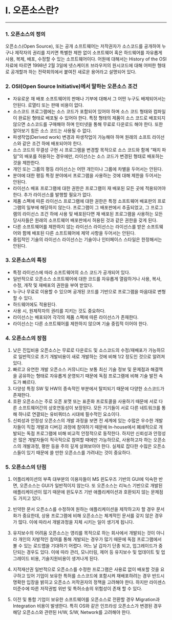 # I. 오픈소스란?

---

### 1. 오픈소스의 정의

오픈소스\(Open Source\), 또는 공개 소프트웨어는 저작권자가 소스코드를 공개하여 누구나 제작자의 권리를 지키면 특별한 제한 없이 소프트웨어 혹은 하드웨어를 자유롭게 사용, 복제, 배포, 수정할 수 있는 소프트웨어이다. 어원에 대해서는 History of the OSI 자료에 따르면 1998년 2월 3일에 넷스케이프 브라우저의 원시코드에 대해 어떠한 형태로 공개할까 하는 전략회의에서 붙여진 새로운 용어라고 설명되어 있다.

### 2. OSI\(Open Source Initiative\)에서 말하는 오픈소스 조건

* 자유로운 재 배포                                                                                                                                                                                       소프트웨어의 판매나 기부에 대해서 그 어떤 누구도 배제되어서는 안된다. 로열티 또는 판매 비용이 없다.
* 소스코드                                                                                                                                                                                                     프로그램에는 소스 코드가 포함되어 있어야 하며 소스 코드 형태와 컴파일이 완료된 형태로 배포될 수 있어야 한다. 특정 형태의 제품이 소스 코드로 배포되지 않으면 소스코드를 구매해야 하며 인터넷을 통해 무료로 다운로드 해야 한다. 또한 알아보기 힘든 소스 코드는 사용될 수 없다.
* 파생작업\(Derived work\)                                                                                                                                                                            변경과 파생작업이 가능해야 하며 원래의 소프트 라이선스와 같은 조건 하에 배포되어야 한다.
* 소스 코드의 무결성                                                                                                                                                                                   구현 시 프로그램을 변경할 목적으로 소스 코드와 함께 “패치 파일”의 배포를 허용하는 경우에만, 라이선스는 소스 코드가 변경된 형태로 배포하는 것을 제한한다.
* 개인 또는 그룹의 평등                                                                                                                                                                               라이선스는 어떤 개인이나 그룹에 차별을 두어서는 안된다.
* 분야에 대한 평등                                                                                                                                                                                       특정 분야에서 프로그램을 사용하는 것에 대해 제한을 두어서는 안된다.
* 라이선스 배포                                                                                                                                                                                            프로그램에 대한 권한은 프로그램이 재 배포된 모든 곳에 적용되어야 한다. 추가 라이선스를 발행할 필요가 없다.
* 제품 스펙에 따른 라이선스                                                                                                                                                                         프로그램에 대한 권한은 특정 소프트웨어 배포판의 프로그램의 일부에 해당하지 않는다. 프로그램이 그 배포판에서 추출되었고, 그 프로그램의 라이선스 조건 하에 사용 및 배포된다면 재 배포된 프로그램을 사용하는 모든 당사자들은 원래의 소프트웨어 배포판에서 허용된 것과 같은 권한을 갖게 된다.
* 다른 소프트웨어를 제한하지 않는 라이선스                                                                                                                                                 라이선스는 라이선스를 받은 소프트웨어와 함께 배포된 다른 소프트웨어에 제약 사항을 두어서는 안된다.
* 중립적인 기술의 라이선스                                                                                                                                                                        라이선스는 기술이나 인터페이스 스타일은 한정해서는 안된다.

### 3. 오픈소스의 특징

* 특정 라이선스에 따라 소프트웨어의 소스 코드가 공개되어 있다.
* 일반적으로 오픈소스 소프트웨어에 대한 코드를 자유롭게 열람하거나 사용, 복사, 수정, 개작 및 재배포의 권한을 부여 받았다.
* 누구나 무료로 이용할 수 있으며 공개된 코드를 기반으로 프로그램을 마음대로 변형 할 수 있다.
* 하드웨어에도 적용된다.
* 사용 시, 원제작자의 권리를 지키는 것도 중요하다.
* 라이선스는 배포되어 각각의 제품 스펙에 따른 라이선스가 존재한다.
* 라이선스는 다른 소프트웨어를 제한하지 않으며 기술 중립적 이어야 한다.

### 4. 오픈소스의 장점

1. 낮은 진입비용                                                                                                                                                                                                                                        오픈소스는 무료로 다운로드 및 소스코드의 수정/재배포가 가능하므로 일반적으로 초기 개발비용이 새로 개발하는 것에 비해 1/2 정도인 것으로 알려져 있다.
2. 빠르고 유연한 개발                                                                                                                                                                                                                              오픈소스 커뮤니티는 보통 최신 기술 정보 및 문제점과 해결책을 공유하는 형태로 자유롭게 운영되기 때문에 독점 프로그램에 비해 기술 발전 속도가 빠르다.
3. 다양성                                                                                                                                                                                                                           특정 SW 및 HW의 종속적인 부분에서 탈피되기 때문에 다양한 소스코드가 존재한다.
4. 호환                                                                                                                                                                                                                                              오픈소스는 주로 오픈 포맷 또는 표준화 프로토콜을 사용하기 때문에 서로 다른 소프트웨어간의 상호연동성이 보장된다. 모든 기기들이 서로 다른 네트워크를 통해 하나로 연결되는 유비쿼터스 시대에 필수적인 요소이다.
5. 신뢰성과 안정성                                                                                                                                                                                                        오픈소스의 개발 과정을 보면 전 세계에 있는 수많은 우수한 개발자들이 직접 개발과 디버깅 과정에 참여하기 때문에 In-house에서 폐쇄적으로 개발되는 독점 프로그램에 비해 비교적 안정적으로 동작한다. 하지만 신뢰성과 안정성은 많은 개발자들이 적극적으로 참여할 때에만 가능하므로, 사용하고자 하는 오픈소스의 개발과정, 평판 등을 주의 깊게 살펴보아야 한다. 실제로 잡다한 수많은 오픈소스들이 있기 때문에 쓸 만한 오픈소스를 가려내는 것이 중요하다.

### 5. 오픈소스의 단점

1. 어플리케이션의 부족                                                                                                                                                                                                                      대부분의 이용자들이 MS 윈도우즈 기반의 GUI에 익숙한 반면, 오픈소스는 GUI가 일반적이지 않는다. 또 오픈소스는 리눅스 기반으로 개발된 애플리케이션이 많기 때문에 윈도우즈 기반 애플리케이션과 호환되지 않는 문제점도 가지고 있다.
2. 빈약한 문서                                                                                                                                                                                                                                               오픈소스를 수정하여 원하는 애플리케이션을 제작하고자 할 경우 문서화가 중요한데, 상용 프로그램에 비해 오픈소스는 체계적인 문서를 갖지 않은 경우가 많다. 이에 따라서 개발과정을 지체 시키는 일이 생기게 됩니다.
3. 유지보수의 어려움                                                                                                                                                                                                                                                 오픈소스는 영리를 목적으로 하는 회사에서 개발되는 것이 아니라 개인의 자발적인 참여를 통해 개발되는 경우가 많기 때문에 독점 프로그램에서 볼 수 있는 로드맵을 기대하기 어렵다. 어느 날 갑자기 단종 되고, 업그레이드가 중단되는 경우도 있다.
    이에 따라 관리, 모니터링, 제어 등 유지보수 및 업데이트 및 업그레이드 비용, 기술지원비용이 생겨나게 된다.
4. 지적재산권                                                                                                                                                                                                                             일반적으로 오픈소스를 수정한 프로그램은 사용료 없이 배포할 것을 요구하고 있어 기업이 보유한 특허를 소스코드에 포함시켜 재배포하려는 경우 반드시 명확한 입장을 밝히고 오픈소스 저작권자의 정책을 고려해야 한다. 하지만 라이센스 미준수에 따른 저작권법 위반 및 특허소송의 위험성이 존재 할 수 있다.

5. 이전 및 통합                                                                                                                                                                                                                기업이 보유한 소프트웨어를 오픈소스로 전환할 경우 Migration과 Integration 비용이 발생한다. 특히 OS와 같은 인프라성 오픈소스가 변경된 경우 해당 오픈소스와 관련된 H/W, S/W, Network를 고려해야 한다.



